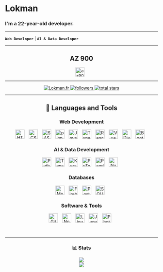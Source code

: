 # Lokman
### I'm a 22-year-old developer.
---

**`Web Developer`** | **`AI & Data Developer`**

---
<h2 align='center'>AZ 900</h2>
<p align="center">
   <img alt="az900" src="https://github.com/Loke-60000/Loke-60000/blob/6fe9aa493af089cc6ec563567ccf3bdea26d231c/assets/microsoft-certified-fundamentals-badge.svg" width="30" style="padding-right:10px;" />
</p>

---

<p align="center">
   <a href="https://lokman.fr">
      <img alt="Lokman.fr" src="https://img.shields.io/badge/Lokman.fr-c63b35?style=for-the-badge"/>
   </a>
   <a href="https://github.com/Loke-60000?tab=followers">
      <img alt="followers" title="Follow me on Github" src="https://custom-icon-badges.demolab.com/github/followers/Loke-60000?color=236ad3&labelColor=1155ba&style=for-the-badge&logo=person-add&label=Follow&logoColor=white"/>
   </a>
   <a href="https://github.com/Loke-60000?tab=repositories&sort=stargazers">
      <img alt="total stars" title="Total stars on GitHub" src="https://custom-icon-badges.demolab.com/github/stars/Loke-60000?color=55960c&style=for-the-badge&labelColor=488207&logo=star"/>
   </a>
</p>

---

<h2 align='center'>🧰 Languages and Tools</h2>

<h3 align='center'>Web Development</h3>

<p align="center">
   <img alt="HTML" src="https://cdn.jsdelivr.net/gh/devicons/devicon/icons/html5/html5-plain.svg" width="30" style="padding-right:10px;" />
   <img alt="CSS" src="https://cdn.jsdelivr.net/gh/devicons/devicon/icons/css3/css3-plain.svg" width="30" style="padding-right:10px;" />
   <img alt="SASS" src="https://cdn.jsdelivr.net/gh/devicons/devicon/icons/sass/sass-original.svg" width="30" style="padding-right:10px;" />
   <img alt="php" src="https://cdn.jsdelivr.net/gh/devicons/devicon/icons/php/php-original.svg" width="30" style="padding-right:10px;" />
   <img alt="JavaScript" src="https://cdn.jsdelivr.net/gh/devicons/devicon/icons/javascript/javascript-plain.svg" width="30" style="padding-right:10px;" />
   <img alt="TypeScript" src="https://cdn.jsdelivr.net/gh/devicons/devicon/icons/typescript/typescript-original.svg" width="30" style="padding-right:10px;" />
   <img alt="React" src="https://cdn.jsdelivr.net/gh/devicons/devicon/icons/react/react-original.svg" width="30" style="padding-right:10px;" />
   <img alt="Vue" src="https://cdn.jsdelivr.net/gh/devicons/devicon/icons/vuejs/vuejs-original.svg" width="30" style="padding-right:10px;" />
   <img alt="Django" src="https://cdn.jsdelivr.net/gh/devicons/devicon/icons/django/django-plain.svg" width="30" style="padding-right:10px;" />
   <img alt="Bootstrap" src="https://cdn.jsdelivr.net/gh/devicons/devicon/icons/bootstrap/bootstrap-original.svg" width="30" style="padding-right:10px;" />
</p>

<h3 align='center'>AI & Data Development</h3>

<p align="center">
   <img alt="Python" src="https://cdn.jsdelivr.net/gh/devicons/devicon/icons/python/python-plain.svg" width="30" style="padding-right:10px;" />
   <img alt="TensorFlow" src="https://cdn.jsdelivr.net/gh/devicons/devicon/icons/tensorflow/tensorflow-original.svg" width="30" style="padding-right:10px;" />
   <img alt="Keras" src="https://cdn.jsdelivr.net/gh/devicons/devicon/icons/keras/keras-original.svg" width="30" style="padding-right:10px;" />
   <img alt="PyTorch" src="https://cdn.jsdelivr.net/gh/devicons/devicon/icons/pytorch/pytorch-original.svg" width="30" style="padding-right:10px;" />
   <img alt="Pandas" src="https://cdn.jsdelivr.net/gh/devicons/devicon/icons/pandas/pandas-original.svg" width="30" style="padding-right:10px;" />
   <img alt="NumPy" src="https://cdn.jsdelivr.net/gh/devicons/devicon/icons/numpy/numpy-original.svg" width="30" style="padding-right:10px;" />
</p>

<h3 align='center'>Databases</h3>

<p align="center">
   <img alt="MongoDB" src="https://cdn.jsdelivr.net/gh/devicons/devicon/icons/mongodb/mongodb-plain.svg" width="30" style="padding-right:10px;" />
   <img alt="Firebase" src="https://cdn.jsdelivr.net/gh/devicons/devicon/icons/firebase/firebase-original.svg" width="30" style="padding-right:10px;" />
   <img alt="Postgresql" src="https://cdn.jsdelivr.net/gh/devicons/devicon/icons/postgresql/postgresql-plain.svg" width="30" style="padding-right:10px;" />
   <img alt="SQLITE" src="https://cdn.jsdelivr.net/gh/devicons/devicon/icons/sqlite/sqlite-original.svg" width="30" style="padding-right:10px;" />

</p>

<h3 align='center'>Software & Tools</h3>

<p align="center">
   <img alt="Git" src="https://cdn.jsdelivr.net/gh/devicons/devicon/icons/git/git-original.svg" width="30" style="padding-right:10px;" />
   <img alt="NodeJS" src="https://cdn.jsdelivr.net/gh/devicons/devicon/icons/nodejs/nodejs-original.svg" width="30" style="padding-right:10px;" />
   <img alt="Linux" src="https://cdn.jsdelivr.net/gh/devicons/devicon/icons/linux/linux-original.svg" width="30" style="padding-right:10px;" />
   <img alt="Jupyter" src="https://cdn.jsdelivr.net/gh/devicons/devicon/icons/jupyter/jupyter-original.svg" width="30" style="padding-right:10px;" />
   <img alt="Photoshop" src="https://cdn.jsdelivr.net/gh/devicons/devicon/icons/photoshop/photoshop-plain.svg" width="30" style="padding-right:10px;" />
</p>

<br />

---

<h3 align='center'>📊 Stats</h3>


<div align="center">
  <img src="https://github-readme-stats.vercel.app/api?username=Loke-60000&show_icons=true&theme=gruvbox" />
  <br>
  <a href="https://github.com/Loke-60000/github-readme-stats">
    <img src="https://github-readme-stats.vercel.app/api/top-langs/?username=Loke-60000&hide=html,css,scss,shell,tex&theme=gruvbox&layout=donut" />
  </a>
</div>
